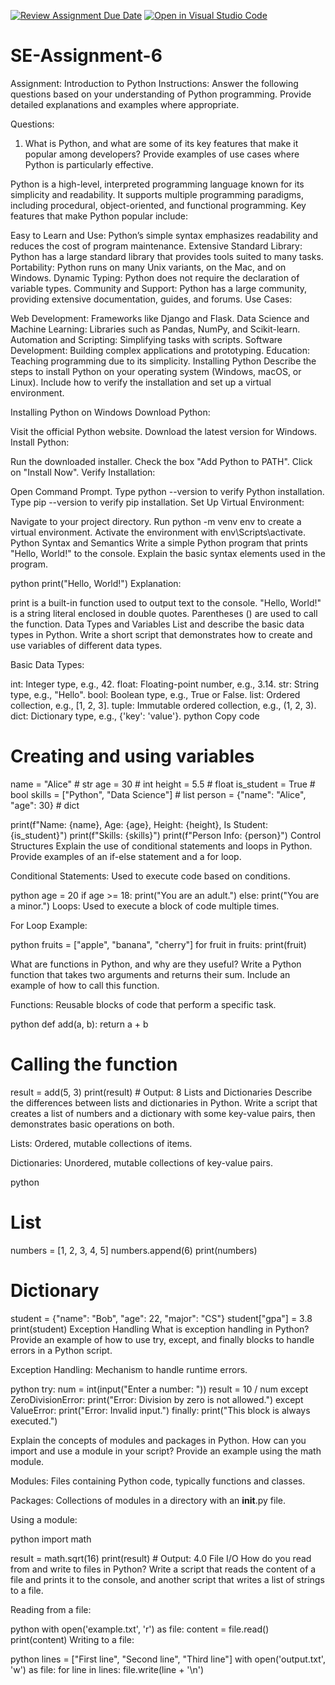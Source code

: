 [![Review Assignment Due Date](https://classroom.github.com/assets/deadline-readme-button-22041afd0340ce965d47ae6ef1cefeee28c7c493a6346c4f15d667ab976d596c.svg)](https://classroom.github.com/a/WfNmjXUk)
[![Open in Visual Studio Code](https://classroom.github.com/assets/open-in-vscode-2e0aaae1b6195c2367325f4f02e2d04e9abb55f0b24a779b69b11b9e10269abc.svg)](https://classroom.github.com/online_ide?assignment_repo_id=15361913&assignment_repo_type=AssignmentRepo)
# SE-Assignment-6
 Assignment: Introduction to Python
Instructions:
Answer the following questions based on your understanding of Python programming. Provide detailed explanations and examples where appropriate.

 Questions:

1. What is Python, and what are some of its key features that make it popular among developers? Provide examples of use cases where Python is particularly effective.

Python is a high-level, interpreted programming language known for its simplicity and readability. It supports multiple programming paradigms, including procedural, object-oriented, and functional programming. Key features that make Python popular include:

Easy to Learn and Use: Python’s simple syntax emphasizes readability and reduces the cost of program maintenance.
Extensive Standard Library: Python has a large standard library that provides tools suited to many tasks.
Portability: Python runs on many Unix variants, on the Mac, and on Windows.
Dynamic Typing: Python does not require the declaration of variable types.
Community and Support: Python has a large community, providing extensive documentation, guides, and forums.
Use Cases:

Web Development: Frameworks like Django and Flask.
Data Science and Machine Learning: Libraries such as Pandas, NumPy, and Scikit-learn.
Automation and Scripting: Simplifying tasks with scripts.
Software Development: Building complex applications and prototyping.
Education: Teaching programming due to its simplicity.
Installing Python
Describe the steps to install Python on your operating system (Windows, macOS, or Linux). Include how to verify the installation and set up a virtual environment.

Installing Python on Windows
Download Python:

Visit the official Python website.
Download the latest version for Windows.
Install Python:

Run the downloaded installer.
Check the box "Add Python to PATH".
Click on "Install Now".
Verify Installation:

Open Command Prompt.
Type python --version to verify Python installation.
Type pip --version to verify pip installation.
Set Up Virtual Environment:

Navigate to your project directory.
Run python -m venv env to create a virtual environment.
Activate the environment with env\Scripts\activate.
Python Syntax and Semantics
Write a simple Python program that prints "Hello, World!" to the console. Explain the basic syntax elements used in the program.

python
print("Hello, World!")
Explanation:

print is a built-in function used to output text to the console.
"Hello, World!" is a string literal enclosed in double quotes.
Parentheses () are used to call the function.
Data Types and Variables
List and describe the basic data types in Python. Write a short script that demonstrates how to create and use variables of different data types.

Basic Data Types:

int: Integer type, e.g., 42.
float: Floating-point number, e.g., 3.14.
str: String type, e.g., "Hello".
bool: Boolean type, e.g., True or False.
list: Ordered collection, e.g., [1, 2, 3].
tuple: Immutable ordered collection, e.g., (1, 2, 3).
dict: Dictionary type, e.g., {'key': 'value'}.
python
Copy code
# Creating and using variables
name = "Alice"         # str
age = 30               # int
height = 5.5           # float
is_student = True      # bool
skills = ["Python", "Data Science"]  # list
person = {"name": "Alice", "age": 30}  # dict

print(f"Name: {name}, Age: {age}, Height: {height}, Is Student: {is_student}")
print(f"Skills: {skills}")
print(f"Person Info: {person}")
Control Structures
Explain the use of conditional statements and loops in Python. Provide examples of an if-else statement and a for loop.

Conditional Statements:
Used to execute code based on conditions.

python
age = 20
if age >= 18:
    print("You are an adult.")
else:
    print("You are a minor.")
Loops:
Used to execute a block of code multiple times.

For Loop Example:

python
fruits = ["apple", "banana", "cherry"]
for fruit in fruits:
    print(fruit)

What are functions in Python, and why are they useful? Write a Python function that takes two arguments and returns their sum. Include an example of how to call this function.

Functions:
Reusable blocks of code that perform a specific task.

python
def add(a, b):
    return a + b

# Calling the function
result = add(5, 3)
print(result)  # Output: 8
Lists and Dictionaries
Describe the differences between lists and dictionaries in Python. Write a script that creates a list of numbers and a dictionary with some key-value pairs, then demonstrates basic operations on both.

Lists: Ordered, mutable collections of items.

Dictionaries: Unordered, mutable collections of key-value pairs.

python
# List
numbers = [1, 2, 3, 4, 5]
numbers.append(6)
print(numbers)

# Dictionary
student = {"name": "Bob", "age": 22, "major": "CS"}
student["gpa"] = 3.8
print(student)
Exception Handling
What is exception handling in Python? Provide an example of how to use try, except, and finally blocks to handle errors in a Python script.

Exception Handling: Mechanism to handle runtime errors.

python
try:
    num = int(input("Enter a number: "))
    result = 10 / num
except ZeroDivisionError:
    print("Error: Division by zero is not allowed.")
except ValueError:
    print("Error: Invalid input.")
finally:
    print("This block is always executed.")

Explain the concepts of modules and packages in Python. How can you import and use a module in your script? Provide an example using the math module.

Modules: Files containing Python code, typically functions and classes.

Packages: Collections of modules in a directory with an __init__.py file.

Using a module:

python
import math

result = math.sqrt(16)
print(result)  # Output: 4.0
File I/O
How do you read from and write to files in Python? Write a script that reads the content of a file and prints it to the console, and another script that writes a list of strings to a file.

Reading from a file:

python
with open('example.txt', 'r') as file:
    content = file.read()
    print(content)
Writing to a file:

python
lines = ["First line", "Second line", "Third line"]
with open('output.txt', 'w') as file:
    for line in lines:
        file.write(line + '\n')
